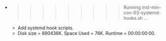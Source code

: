 * >>>>>>>>> Running inst-min-con-03-systemd-hooks.sh ...
  * Add systemd hook scripts.
  * Disk size = 890436K. Space Used = 76K. Runtime = 00:00:00:00.
